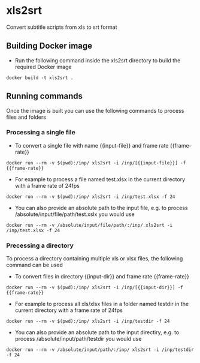 # xls2srt
Convert subtitle scripts from xls to srt format

## Building Docker image

* Run the following command inside the xls2srt directory to build the required Docker image

```
docker build -t xls2srt .
```

## Running commands
Once the image is built you can use the following commands to process files and folders

### Processing a single file

* To convert a single file with name {{input-file}} and frame rate {{frame-rate}}

```
docker run --rm -v $(pwd):/inp/ xls2srt -i /inp/[{{input-file}}] -f {{frame-rate}}
```

* For example to process a file named test.xlsx in the current directory with a frame rate of 24fps

```
docker run --rm -v $(pwd):/inp/ xls2srt -i /inp/test.xlsx -f 24
```

* You can also provide an absolute path to the input file, e.g. to process /absolute/input/file/path/test.xslx you would use

```
docker run --rm -v /absolute/input/file/path/:/inp/ xls2srt -i /inp/test.xlsx -f 24
```

### Precessing a directory

To process a directory containing multiple xls or xlsx files, the following command can be used

* To convert files in directory {{input-dir}} and frame rate {{frame-rate}}

```
docker run --rm -v $(pwd):/inp/ xls2srt -i /inp/[{{input-dir}}] -f {{frame-rate}}
```

* For example to process all xls/xlsx files in a folder named testdir in the current directory with a frame rate of 24fps

```
docker run --rm -v $(pwd):/inp/ xls2srt -i /inp/testdir -f 24
```

* You can also provide an absolute path to the input directiry, e.g. to process /absolute/input/path/testdir you would use

```
docker run --rm -v /absolute/input/path/:/inp/ xls2srt -i /inp/testdir -f 24
```

